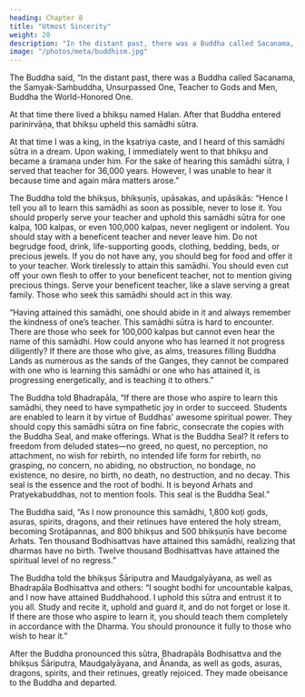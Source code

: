 ```yaml
---
heading: Chapter 8
title: "Utmost Sincerity"
weight: 20
description: "In the distant past, there was a Buddha called Sacanama, the Samyak-Saṁbuddha, Unsurpassed One, Teacher to Gods and Men"
image: "/photos/meta/buddhism.jpg"
---
```



The Buddha said, “In the distant past, there was a Buddha called Sacanama, the Samyak-Saṁbuddha, Unsurpassed One, Teacher to Gods and Men, Buddha the World-Honored One. 

At that time there lived a bhikṣu named Halan. After that Buddha entered parinirvāṇa, that bhikṣu upheld this samādhi sūtra. 

At that time I was a king, in the kṣatriya caste, and I heard of this samādhi sūtra in a dream. Upon waking, I immediately went to that bhikṣu and became a śramaṇa under him. For the sake of hearing this samādhi sūtra, I served that teacher for 36,000 years. However, I was unable to hear it because time and again māra matters arose.”

The Buddha told the bhikṣus, bhikṣuṇīs, upāsakas, and upāsikās: “Hence I tell you all to learn this samādhi as soon as possible, never to lose it. You should properly serve your teacher and uphold this samādhi sūtra for one kalpa, 100 kalpas, or even 100,000 kalpas, never negligent or indolent. You should stay with a beneficent teacher and never leave him. Do not begrudge food, drink, life-supporting goods, clothing, bedding, beds, or precious jewels. If you do not have any, you should beg for food and offer it to your teacher. Work tirelessly to attain this samādhi. You should even cut off your own flesh to offer to your beneficent teacher, not to mention giving precious things. Serve your beneficent teacher, like a slave serving a great family. Those who seek this samādhi should act in this way.

“Having attained this samādhi, one should abide in it and always remember the kindness of one’s teacher. This samādhi sūtra is hard to encounter. There are those who seek for 100,000 kalpas but cannot even hear the name of this samādhi. How could anyone who has learned it not progress diligently? If there are those who give, as alms, treasures filling Buddha Lands as numerous as the sands of the Ganges, they cannot be compared with one who is learning this samādhi or one who has attained it, is progressing energetically, and is teaching it to others.”

The Buddha told Bhadrapāla, “If there are those who aspire to learn this samādhi, they need to have sympathetic joy in order to succeed. Students are enabled to learn it by virtue of Buddhas’ awesome spiritual power. They should copy this samādhi sūtra on fine fabric, consecrate the copies with the Buddha Seal, and make offerings. What is the Buddha Seal? It refers to freedom from deluded states—no greed, no quest, no perception, no attachment, no wish for rebirth, no intended life form for rebirth, no grasping, no concern, no abiding, no obstruction, no bondage, no existence, no desire, no birth, no death, no destruction, and no decay. This seal is the essence and the root of bodhi. It is beyond Arhats and Pratyekabuddhas, not to mention fools. This seal is the Buddha Seal.”

The Buddha said, “As I now pronounce this samādhi, 1,800 koṭi gods, asuras, spirits, dragons, and their retinues have entered the holy stream, becoming Srotāpannas, and 800 bhikṣus and 500 bhikṣuṇīs have become Arhats. Ten thousand Bodhisattvas have attained this samādhi, realizing that dharmas have no birth. Twelve thousand Bodhisattvas have attained the spiritual level of no regress.”

The Buddha told the bhikṣus Śāriputra and Maudgalyāyana, as well as Bhadrapāla Bodhisattva and others: “I sought bodhi for uncountable kalpas, and I now have attained Buddhahood. I uphold this sūtra and entrust it to you all. Study and recite it, uphold and guard it, and do not forget or lose it. If there are those who aspire to learn it, you should teach them completely in accordance with the Dharma. You should pronounce it fully to those who wish to hear it.”

After the Buddha pronounced this sūtra, Bhadrapāla Bodhisattva and the bhikṣus Śāriputra, Maudgalyāyana, and Ānanda, as well as gods, asuras, dragons, spirits, and their retinues, greatly rejoiced. They made obeisance to the Buddha and departed.
<!-- 
—Buddha Pronounces the Sūtra of the Pratyutpanna Buddha Sammukhāvasthita Samādhi
Translated from the digital Chinese Canon (T13n0417)

Notes

1. Bhadrapāla Bodhisattva, the interlocutor in this sūtra, is the first of the sixteen Upright Ones in Sūtra 25. He also appears in Sūtras 18 and 19, in which his Sanskrit name is translated by meaning as Worthy Protector. (Return to text)
2. Here, the Chinese phrase is actually “zhuqi huanxi” (助其歡喜), which means “aid them to rejoice.” This phrase is found in another version of this sūtra (T13n0418), also translated by Lokakṣema (支婁迦讖, or 支讖, 147–?). However, in the later version of this sūtra (T13n0416), translated by Jñānagupta (闍那崛多, 523–600), used instead is the phrase “suixi” (隨喜), which means “express sympathetic joy.” This is the fifth of the ten great actions taught by Samantabhadra Bodhisattva (Sūtra 21), and it appears in many other sūtras. For consistency, all cases of “aid them to rejoice” are translated as “express sympathetic joy.” (Return to text)
3. The corresponding passage in text 416, fascicle 5, chapter 15, better explains the fourth thought: “I now share the merit acquired from my sympathetic joy with all sentient beings so that we all have sympathetic joy and will acquire this samādhi, hear much of the Dharma, and attain anuttara-samyak-saṁbodhi” (T13n0416, 0894b22–24). (Return to text)
 -->